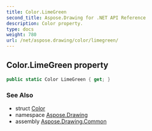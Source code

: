 ```yaml
---
title: Color.LimeGreen
second_title: Aspose.Drawing for .NET API Reference
description: Color property. 
type: docs
weight: 780
url: /net/aspose.drawing/color/limegreen/
---
```

## Color.LimeGreen property

```csharp
public static Color LimeGreen { get; }
```

### See Also

* struct [Color](../)
* namespace [Aspose.Drawing](../../color/)
* assembly [Aspose.Drawing.Common](../../../)



